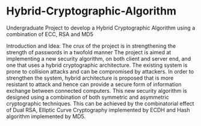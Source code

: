 # Hybrid-Cryptographic-Algorithm

Undergraduate Project to develop a Hybrid Cryptographic Algorithm using a combination of ECC, RSA and MD5

Introduction and Idea:
The crux of the project is in strengthening the strength of passwords in a twofold manner
The project is aimed at implementing a new security algorithm, on both client and server 
end, and one that uses a hybrid cryptographic architecture. The existing system is prone 
to collision attacks and can be compromised by attackers. In order to strengthen the 
system, hybrid architecture is proposed that is more resistant to attack and hence can 
provide a secure form of information exchange between connected computers. This new 
security algorithm is designed using a combination of both symmetric and asymmetric 
cryptographic techniques. This can be achieved by the combinatorial effect of Dual RSA, 
Elliptic Curve Cryptography implemented by ECDH and Hash algorithm implemented by MD5.
